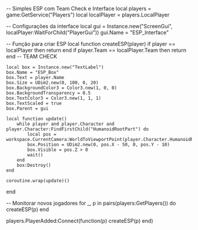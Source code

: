-- Simples ESP com Team Check e Interface
local players = game:GetService("Players")
local localPlayer = players.LocalPlayer

-- Configurações da interface
local gui = Instance.new("ScreenGui", localPlayer:WaitForChild("PlayerGui"))
gui.Name = "ESP_Interface"

-- Função para criar ESP
local function createESP(player)
    if player == localPlayer then return end
    if player.Team == localPlayer.Team then return end  -- TEAM CHECK

    local box = Instance.new("TextLabel")
    box.Name = "ESP_Box"
    box.Text = player.Name
    box.Size = UDim2.new(0, 100, 0, 20)
    box.BackgroundColor3 = Color3.new(1, 0, 0)
    box.BackgroundTransparency = 0.5
    box.TextColor3 = Color3.new(1, 1, 1)
    box.TextScaled = true
    box.Parent = gui

    local function update()
        while player and player.Character and player.Character:FindFirstChild("HumanoidRootPart") do
            local pos = workspace.CurrentCamera:WorldToViewportPoint(player.Character.HumanoidRootPart.Position)
            box.Position = UDim2.new(0, pos.X - 50, 0, pos.Y - 10)
            box.Visible = pos.Z > 0
            wait()
        end
        box:Destroy()
    end

    coroutine.wrap(update)()
end

-- Monitorar novos jogadores
for _, p in pairs(players:GetPlayers()) do
    createESP(p)
end

players.PlayerAdded:Connect(function(p)
    createESP(p)
end)
